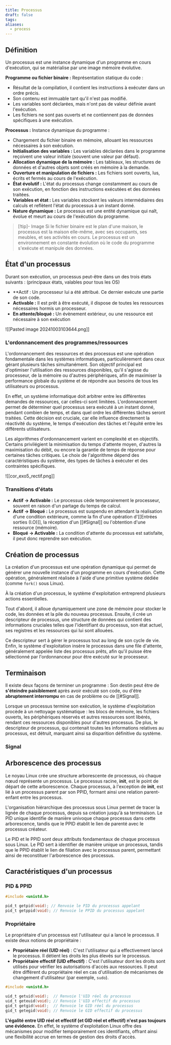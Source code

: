 ```yaml
---
title: Processus
draft: false
tags: 
aliases:
  - process
---
```

## Définition

Un processus est une instance dynamique d'un programme en cours d'exécution, qui se matérialise par une image mémoire évolutive.

**Programme ou fichier binaire :** Représentation statique du code :
- Résultat de la compilation, il contient les instructions à exécuter dans un ordre précis.
- Son contenu est immuable tant qu'il n'est pas modifié.
- Les variables sont déclarées, mais n'ont pas de valeur définie avant l'exécution.
- Les fichiers ne sont pas ouverts et ne contiennent pas de données spécifiques à une exécution.

**Processus :** Instance dynamique du programme :
- Chargement du fichier binaire en mémoire, allouant les ressources nécessaires à son exécution.
- **Initialisation des variables :** Les variables déclarées dans le programme reçoivent une valeur initiale (souvent une valeur par défaut).
- **Allocation dynamique de la mémoire :** Les tableaux, les structures de données et d'autres objets sont créés en mémoire à la demande.
- **Ouverture et manipulation de fichiers :** Les fichiers sont ouverts, lus, écrits et fermés au cours de l'exécution.
- **État évolutif :** L'état du processus change constamment au cours de son exécution, en fonction des instructions exécutées et des données traitées.
- **Variables et état :** Les variables stockent les valeurs intermédiaires des calculs et reflètent l'état du processus à un instant donné.
- **Nature dynamique :** Le processus est une entité dynamique qui naît, évolue et meurt au cours de l'exécution du programme.

> [!tip]- Image
> Si le fichier binaire est le plan d'une maison, le processus est la maison elle-même, avec ses occupants, ses meubles, et ses activités en cours. Le processus est un environnement en constante évolution où le code du programme s'exécute et manipule des données.

## État d'un processus

Durant son exécution, un processus peut-être dans un des trois états suivants : (principaux états, valables pour tous les OS)
- **Actif : Un processeur lui a été attribué. Ce dernier exécute une partie de son code.
- **Activable :** Il est prêt à être exécuté, il dispose de toutes les ressources nécessaires hormis un processeur.
- **En attente/bloqué :** Un évènement extérieur, ou une ressource est nécessaire à son exécution

![[Pasted image 20241003103644.png]]


### L'ordonnancement des programmes/ressources

L'ordonnancement des ressources et des processus est une opération fondamentale dans les systèmes informatiques, particulièrement dans ceux gérant plusieurs tâches simultanément. Son objectif principal est d'optimiser l'utilisation des ressources disponibles, qu'il s'agisse du processeur, de la mémoire ou d'autres périphériques, afin de maximiser la performance globale du système et de répondre aux besoins de tous les utilisateurs ou processus.

En effet, un système informatique doit arbitrer entre les différentes demandes de ressources, car celles-ci sont limitées. L'ordonnancement permet de déterminer quel processus sera exécuté à un instant donné, pendant combien de temps, et dans quel ordre les différentes tâches seront traitées. Cette décision est cruciale, car elle influence directement la réactivité du système, le temps d'exécution des tâches et l'équité entre les différents utilisateurs.

Les algorithmes d'ordonnancement varient en complexité et en objectifs. Certains privilégient la minimisation du temps d'attente moyen, d'autres la maximisation du débit, ou encore la garantie de temps de réponse pour certaines tâches critiques. Le choix de l'algorithme dépend des caractéristiques du système, des types de tâches à exécuter et des contraintes spécifiques.

![[cor_exo5_rectif.png]]


### Transitions d'états

- **Actif → Activable :** Le processus cède temporairement le processeur, souvent en raison d'un partage du temps de calcul.
- **Actif → Bloqué :** Le processus est suspendu en attendant la réalisation d'une condition extérieure, comme la fin d'une opération d'[[Entrées sorties (I.O)]], la réception d'un [[#Signal]] ou l'obtention d'une ressource (mémoire).
- **Bloqué → Activable :** La condition d'attente du processus est satisfaite, il peut donc reprendre son exécution.


## Création de processus

La création d'un processus est une opération dynamique qui permet de générer une nouvelle instance d'un programme en cours d'exécution. Cette opération, généralement réalisée à l'aide d'une primitive système dédiée (comme `fork()` sous Linux).

À la création d'un processus, le système d'exploitation entreprend plusieurs actions essentielles.

Tout d'abord, il alloue dynamiquement une zone de mémoire pour stocker le code, les données et la pile du nouveau processus. Ensuite, il crée un descripteur de processus, une structure de données qui contient des informations cruciales telles que l'identifiant du processus, son état actuel, ses registres et les ressources qui lui sont allouées.

Ce descripteur sert à gérer le processus tout au long de son cycle de vie. Enfin, le système d'exploitation insère le processus dans une file d'attente, généralement appelée liste des processus prêts, afin qu'il puisse être sélectionné par l'ordonnanceur pour être exécuté sur le processeur.

## Terminaison

Il existe deux façons de terminer un programme : Son destin peut être de **s'éteindre paisiblement** après avoir exécuté son code, ou d'être **abruptement interrompu** en cas de problème ou de [[#Signal]].

Lorsque un processus termine son exécution, le système d'exploitation procède à un nettoyage systématique : les blocs de mémoire, les fichiers ouverts, les périphériques réservés et autres ressources sont libérés, rendant ces ressources disponibles pour d'autres processus. De plus, le descripteur de processus, qui contenait toutes les informations relatives au processus, est détruit, marquant ainsi sa disparition définitive du système.
### Signal


## Arborescence des processus

Le noyau Linux crée une structure arborescente de processus, où chaque nœud représente un processus. Le processus racine, **init**, est le point de départ de cette arborescence. Chaque processus, à l'exception de **init**, est lié à un processus parent par son PPID, formant ainsi une relation parent-enfant entre les processus.

L'organisation hiérarchique des processus sous Linux permet de tracer la lignée de chaque processus, depuis sa création jusqu'à sa terminaison. Le PID unique identifie de manière univoque chaque processus dans cette arborescence, tandis que le PPID établit le lien de parenté avec le processus créateur.

Le PID et le PPID sont deux attributs fondamentaux de chaque processus sous Linux. Le PID sert à identifier de manière unique un processus, tandis que le PPID établit le lien de filiation avec le processus parent, permettant ainsi de reconstituer l'arborescence des processus.

## Caractéristiques d'un processus

### PID & PPID

```c
#include <unistd.h>

pid_t getpid(void); // Renvoie le PID du processus appelant
pid_t getppid(void); // Renvoie le PPID du processus appelant
```

### Propriétaire

Le propriétaire d'un processus est l'utilisateur qui a lancé le processus. Il existe deux notions de propriétaire :
- **Propriétaire réel (UID réel)** : C'est l'utilisateur qui a effectivement lancé le processus. Il détient les droits les plus élevés sur le processus.
- **Propriétaire effectif (UID effectif)** : C'est l'utilisateur dont les droits sont utilisés pour vérifier les autorisations d'accès aux ressources. Il peut être différent du propriétaire réel en cas d'utilisation de mécanismes de changement d'utilisateur (par exemple, `sudo`).


```c
#include <unistd.h>

uid_t getuid(void);  // Renvoie l'UID réel du processus
uid_t geteuid(void); // Renvoie l'UID effectif du processus
gid_t getgid(void);  // Renvoie le GID réel du processus
gid_t getegid(void); // Renvoie le GID effectif du processus
```

**L'égalité entre UID réel et effectif (et GID réel et effectif) n'est pas toujours une évidence.** En effet, le système d'exploitation Linux offre des mécanismes pour modifier temporairement ces identifiants, offrant ainsi une flexibilité accrue en termes de gestion des droits d'accès.